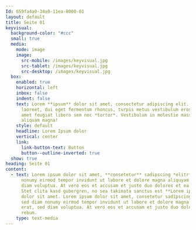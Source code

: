 ```yaml
---
Id: 659fa4a0-34a9-11ea-8000-01
layout: default
title: Seite 01
keyvisual:
  background-color: "#ccc"
  small: true
  media:
    mode: image
    image:
      src-mobile: /images/keyvisual.jpg
      src-tablet: /images/keyvisual.jpg
      src-desktop: /images/keyvisual.jpg
  box:
    enabled: true
    horizontal: left
    inbox: false
    indent: false
    text: Lorem **ipsum** dolor sit amet, consectetur adipiscing elit. Donec
      laoreet, dui eget fermentum rhoncus, turpis metus vestibulum eros, sit
      amet feugiat libero sem nec *tortor*. Vestibulum in molestie massa, eu
      aliquam magna!
    style: default
    headline: Lorem Ipsum dolor
    vertical: center
    link:
      link-button-text: Button
      button--outline-inverted: true
  show: true
heading: Seite 01
content:
  - text: Lorem ipsum dolor sit amet, **consetetur** sadipscing *elitr*, sed diam
      nonumy eirmod tempor invidunt ut labore et dolore magna aliquyam erat, sed
      diam voluptua. At vero eos et accusam et justo duo dolores et ea rebum.
      Stet clita kasd gubergren, no sea takimata sanctus est **Lorem ipsum**
      dolor sit amet. Lorem ipsum dolor sit amet, consetetur sadipscing elitr,
      sed diam nonumy eirmod tempor invidunt ut labore et dolore magna aliquyam
      erat, sed diam voluptua. At vero eos et accusam et justo duo dolores et ea
      rebum.
    type: text-media
---
```

